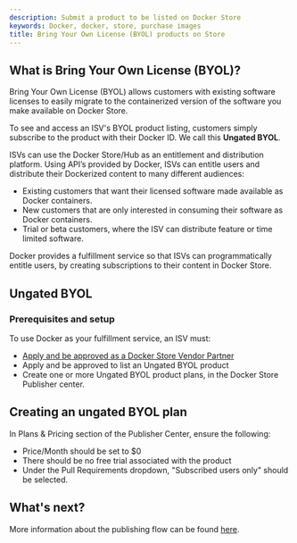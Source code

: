 ```yaml
---
description: Submit a product to be listed on Docker Store
keywords: Docker, docker, store, purchase images
title: Bring Your Own License (BYOL) products on Store
---
```


## What is Bring Your Own License (BYOL)?

Bring Your Own License (BYOL) allows customers with existing software licenses
to easily migrate to the containerized version of the software you make
available on Docker Store.

To see and access an ISV's BYOL product listing, customers simply subscribe to
the product with their Docker ID. We call this **Ungated BYOL**.

ISVs can use the Docker Store/Hub as an entitlement and distribution platform.
Using API’s provided by Docker, ISVs can entitle users and distribute their
Dockerized content to many different audiences:

- Existing customers that want their licensed software made available as Docker containers.
- New customers that are only interested in consuming their software as Docker containers.
- Trial or beta customers, where the ISV can distribute feature or time limited software.

Docker provides a fulfillment service so that ISVs can programmatically entitle
users, by creating subscriptions to their content in Docker Store.

## Ungated BYOL

### Prerequisites and setup

To use Docker as your fulfillment service, an ISV must:
- [Apply and be approved as a Docker Store Vendor Partner](https://goto.docker.com/partners)
- Apply and be approved to list an Ungated BYOL product
- Create one or more Ungated BYOL product plans, in the Docker Store Publisher center.

## Creating an ungated BYOL plan

In Plans & Pricing section of the Publisher Center, ensure the following:
- Price/Month should be set to $0
- There should be no free trial associated with the product
- Under the Pull Requirements dropdown, "Subscribed users only" should be selected.

## What's next?

More information about the publishing flow can be found [here](publish.md).

